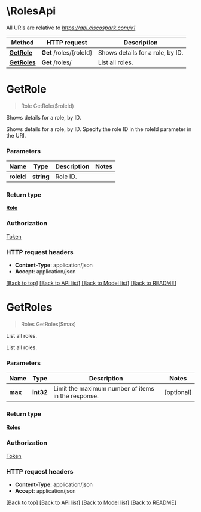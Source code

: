 # \RolesApi

All URIs are relative to *https://api.ciscospark.com/v1*

Method | HTTP request | Description
------------- | ------------- | -------------
[**GetRole**](RolesApi.md#GetRole) | **Get** /roles/{roleId} | Shows details for a role, by ID.
[**GetRoles**](RolesApi.md#GetRoles) | **Get** /roles/ | List all roles.


# **GetRole**
> Role GetRole($roleId)

Shows details for a role, by ID.

Shows details for a role, by ID. Specify the role ID in the roleId parameter in the URI. 


### Parameters

Name | Type | Description  | Notes
------------- | ------------- | ------------- | -------------
 **roleId** | **string**| Role ID. | 

### Return type

[**Role**](Role.md)

### Authorization

[Token](../README.md#Token)

### HTTP request headers

 - **Content-Type**: application/json
 - **Accept**: application/json

[[Back to top]](#) [[Back to API list]](../README.md#documentation-for-api-endpoints) [[Back to Model list]](../README.md#documentation-for-models) [[Back to README]](../README.md)

# **GetRoles**
> Roles GetRoles($max)

List all roles.

List all roles.


### Parameters

Name | Type | Description  | Notes
------------- | ------------- | ------------- | -------------
 **max** | **int32**| Limit the maximum number of items in the response. | [optional] 

### Return type

[**Roles**](Roles.md)

### Authorization

[Token](../README.md#Token)

### HTTP request headers

 - **Content-Type**: application/json
 - **Accept**: application/json

[[Back to top]](#) [[Back to API list]](../README.md#documentation-for-api-endpoints) [[Back to Model list]](../README.md#documentation-for-models) [[Back to README]](../README.md)


